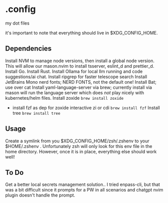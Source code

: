 # .config

my dot files

it's important to note that everything should live in $XDG_CONFIG_HOME.


## Dependencies

Install NVM to manage node versions, then install a global node version. This will allow our mason.nvim to install tsserver, eslint_d and prettier_d.
Install Go.
Install Rust.
Install Ollama for local llm running and code suggestions/ai chat.
Install ripgrep for faster telescope search
Install JetBrains Mono nerd fonts; NERD FONTS, not the default one!
Install Bat; use over cat
Install yaml-language-server via brew; currently install via mason will run the language server which does _not_ play nicely with kubernetes/helm files.
Install zoxide `brew install zoxide`
  - install fzf as dep for zoxide interactive zi or cdi `brew install fzf`
Install tree `brew install tree`

## Usage

Create a symlink from you $XDG_CONFIG_HOME/zsh/.zshenv to your $HOME/.zshenv . Unfortunately zsh will only look for this env file in the home directory. However, once it is in place, everything else should work well!

## To Do

Get a better local secrets management solution.. I tried enpass-cli, but that was a bit difficult since it prompts for a PW in all scenarios and chatgpt nvim plugin doesn't handle the prompt.
